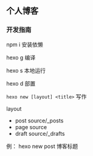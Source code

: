 ## 个人博客


### 开发指南
  npm i 安装依懒

  hexo g  编译

  hexo s  本地运行

  hexo d  部置

  ``hexo new [layout] <title>``   写作
    
  layout
  - post	source/_posts
  - page	source
  - draft	source/_drafts

例： hexo new post 博客标题
